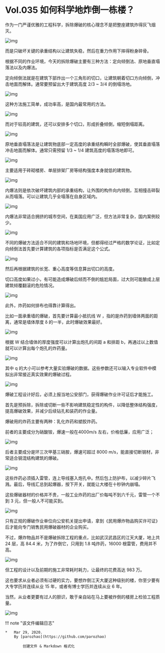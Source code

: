 # Vol.035 如何科学地炸倒一栋楼？
作为一门严谨优雅的工程科学，拆除爆破的核心理念不是把整座建筑炸得灰飞烟灭。

![img](https://paperclip.host/static/U6yRaDu1NabWibD2hyKZ3pHnkqSZNa9YqCgZcON0Mfib5H03QG6nvpyaqngSKIRyBMO8qTGUjbnjWeLbCVLibcyYQ.gif)

而是只破坏关键的承重结构以让建筑失稳，然后在重力作用下摔得粉身碎骨。

根据不同的作业环境，今天的拆除爆破主要有三种方法：定向倾倒法、原地垂直塌落法以及内爆法。

定向倾倒法就是在建筑下部炸出一个三角形的切口，让建筑朝着切口方向倾倒，冲击地面而解体。通常要预留出大于建筑高度 2/3 ~ 3/4 的倒塌场地。

![img](https://paperclip.host/static/U6yRaDu1NabWibD2hyKZ3pHnkqSZNa9YqT6PTDIsB5BTFxdx44XnmnMJaXdeyon53sdoHIrL0lTJBf3icJ6oicLGQ.gif)

这种方法施工简单，成功率高，是国内最常用的方法。

![img](https://paperclip.host/static/U6yRaDu1NabWibD2hyKZ3pHnkqSZNa9YqgDBML6iaJTs4bfEmDnRxcgI44ZssmU3beqjDTGIrzqlWdCplhMqicQ9Q.gif)

而对于较高的建筑，还可以安排多个切口，形成折叠倾倒，缩短倒塌距离。

![img](https://paperclip.host/static/U6yRaDu1NabWibD2hyKZ3pHnkqSZNa9YqHPJdq5LxmQUicd38iav49x3Ds7zicN5RGe4yHggCQXQqt48sfKlJO0mtw.gif)

原地垂直塌落法是让建筑物底部一定高度的承重结构瞬时全部爆破，使其垂直塌落冲击地面而解体。通常只需预留 1/3 ~ 1/4 建筑高度的塌落场地即可。

![img](https://paperclip.host/static/U6yRaDu1NabWibD2hyKZ3pHnkqSZNa9YqbuLNDImAwg8Yic1kTPexQUAn1tfoibEf6iaPTrQ8RN0lc1I0z22AKLYWg.gif)

主要适用于砖砌楼房、单层排架厂房等结构强度本身就低的建筑物。

![img](https://paperclip.host/static/U6yRaDu1NabWibD2hyKZ3pHnkqSZNa9Yq6iaTuGLu8HJhicChQ1DyzxY8rULpLhF9D4PT6o2Ay3KXAlpoezbibHA4Q.gif)

内爆法则是依次破坏建筑内部的承重结构，让外围的构件向内倾倒，互相撞击碎裂从而塌落。可以让建筑几乎全塌落在自身区域内。

![img](https://paperclip.host/static/U6yRaDu1NabWibD2hyKZ3pHnkqSZNa9YqHeMNTIJjTCdt4FI4Jy1jcFNYgdTzvyRVaiacPhZMJEDGsIIrTjH2Rlw.gif)

内爆法非常适合拥挤的城市空间，在美国应用广泛，但方法非常复杂，国内案例较少。

![img](https://paperclip.host/static/U6yRaDu1NabWibD2hyKZ3pHnkqSZNa9Yq0dGWnANTGzPBA5kWZ6HWz2hwIuHiaibGQJl3q5PdzDehbvEiazlEFTiawg.gif)

不同的爆破方法适合不同的建筑和场地环境，但都得经过严格的数学论证，比如定向倾倒法首先要计算建筑的各项指标是否满足这个公式。

![img](https://paperclip.host/static/U6yRaDu1NabWibD2hyKZ3pHnkqSZNa9YqLAZj4q9F74rkUiapVhMd6S4ZkQqEbq8XmscAvjibvkvo9lPiapuHUOtLg.gif)

然后再根据建筑的长宽、重心高度等信息算出切口的高度。   

切口高度如果过小，有可能造成爆破后倾而不倒的尴尬局面，过大则可能酿成上层建筑倾覆翻滚的危险情况。

![img](https://paperclip.host/static/U6yRaDu1NabWibD2hyKZ3pHnkqSZNa9YqyqSUG1oyICnNv84PpRJLib9icQBbRgtxF5WevzfqyD5VmFoibtRcabm4A.gif)

此外，炸药如何排布也得靠计算得出。

比如一面承重墙的爆破，首先要计算最小抵抗线 W ，指的是炸药到墙体两面的距离，通常是墙体厚度 δ 的一半，此时爆破效果最好。

![img](https://paperclip.host/static/U6yRaDu1NabWibD2hyKZ3pHnkqSZNa9YqW8QPsZRwlrEmRqpOA4d3MIkRiaYK9DlKYFU9PdQb0NZtH2xYSqf4klw.gif)

根据 W 结合墙体的厚度强度可以计算出炮孔的间距 a 和排距 b，再通过以上数值就可以计算出每个炮孔的炸药量。   

![img](https://paperclip.host/static/U6yRaDu1NabWibD2hyKZ3pHnkqSZNa9YqgD2mjf0YJTEsWZggM86VOJnt0rxegY7TC59MLVXtZV2DA3SB7woWeQ.gif)

其中 q 的大小可以参考大量实验爆破的数据。这些参数还可以输入专业软件中模拟出非常接近真实效果的爆破过程。

![img](https://paperclip.host/static/U6yRaDu1NabWibD2hyKZ3pHnkqSZNa9YqZ2j3mvyEOcqrCAAuDekZFyWDlsTLFrdoiaD4XDOl1qPrszaN2GUN7hA.gif)

爆破工程设计好后，必须上报当地公安部门，获得爆破作业许可证后才能施工。

首先是预拆除，拆除或切断一些不影响建筑稳定性的构件，以降低整体结构强度，提高爆破效果，并减少后续钻孔和装药的作业量。

爆破用的炸药主要有两种：乳化炸药和塑胶炸药。

前者的主要成分为硝酸铵，爆速一般在4000m/s 左右，价格低廉，应用广泛；

![img](https://paperclip.host/static/U6yRaDu1NabWibD2hyKZ3pHnkqSZNa9YqGySQKEq8SmQS6u8ia4hDxGC2tRQ1j2TqrAFBaBiaX0mvW2OXJTn9udVg.gif)

后者主要成分是环三次甲基三硝胺，爆速可超过 8000 m/s，能直接切断钢材，非常适合钢混结构建筑的爆破。

![img](https://paperclip.host/static/U6yRaDu1NabWibD2hyKZ3pHnkqSZNa9Yq7TtvsIT337HBoPa9WeIqp4GX766hDyx4lAsiczTSbAxEbEd3gkRWicBg.gif)

这些炸药必须插入雷管，连上导线塞入炮孔中。然后包上防护布，以减少碎片飞溅。最后，导线汇总到起爆器，按下开关，就能让大楼在十秒钟内崩塌。

这些爆破器材的价格并不贵，一般工业炸药的出厂价每吨不到六千元，雷管一个不到 3 元，但一般人不可能买到。

![img](https://paperclip.host/static/U6yRaDu1NabWibD2hyKZ3pHnkqSZNa9YqibNwJThibUOdOvABCG6x2sXFAbGPNLqia5B5Rt9LIX0LPBMia855eOgwEw.png)

只有正规的爆破作业单位向公安机关提出申请，拿到《民用爆炸物品购买许可证》后才能向专门销售民用爆破器材的企业购买。

不过，爆炸物品并不是爆破拆除工程的重点，比如武汉武昌区的江天大厦，地上共 24 层，高 84.4 米，为了炸倒它，只用到 1.8 吨炸药，16000 根雷管，费用并不高。

![img](https://paperclip.host/static/U6yRaDu1NabWibD2hyKZ3pHnkqSZNa9YqsLVHxxHy3Ehcxg12HKgibibshu9S2bialkibgFUMC2wfhCpknl0YxW6tog.gif)

但工程的设计以及前期的施工非常耗时耗力，让最终的花费高达 983 万。

这也要求从业者必须有过硬的实力，要想炸倒江天大厦这种级别的楼，你至少要有大专学历并连续从业 15 年，或者有博士学历并连续从业 6 年。

当然，从业者更要有过人的胆识，敢于亲自站在马上要被炸倒的楼房上检验工程质量。

![img](https://paperclip.host/static/U6yRaDu1NabWibD2hyKZ3pHnkqSZNa9Yqumdk2002ruibAh2rq4L8YfQ2Y3gWjzh00BoBRsMCGibPB5ZjZMtXYOgA.gif)

!!! note "该文件编辑日志"

	* 	Mar 29, 2020.
		By [parozhao](https://github.com/parozhao)
	
			创建文件 & Markdown 格式化
